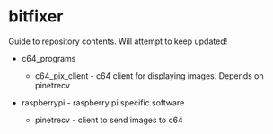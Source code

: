 # bitfixer

Guide to repository contents. Will attempt to keep updated!

* c64_programs
    * c64_pix_client - c64 client for displaying images. Depends on pinetrecv

* raspberrypi - raspberry pi specific software
    * pinetrecv - client to send images to c64
